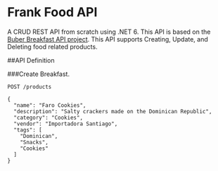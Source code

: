# Frank Food API

A CRUD REST API from scratch using .NET 6. This API is based on the [Buber Breakfast API project](https://github.com/amantinband/buber-breakfast?tab=readme-ov-file). This API supports Creating, Update, and Deleting food related products.

##API Definition

###Create Breakfast.
```
POST /products
```

```
{
  "name": "Faro Cookies",
  "description": "Salty crackers made on the Dominican Republic",
  "category": "Cookies",
  "vendor": "Importadora Santiago",
  "tags": [
    "Dominican",
    "Snacks",
    "Cookies"
  ]
}
```
